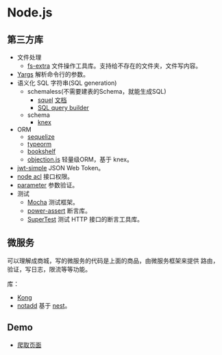 # Node.js
## 第三方库
* 文件处理
  * [fs-extra](https://github.com/jprichardson/node-fs-extra) 文件操作工具库。支持给不存在的文件夹，文件写内容。
* [Yargs](https://www.npmjs.com/package/yargs) 解析命令行的参数。
* 语义化 SQL 字符串(SQL generation)
  * schemaless(不需要建表的Schema，就能生成SQL)
    * [squel](https://github.com/hiddentao/squel) [文档](https://hiddentao.com/squel/api.html)
    * [SQL query builder](https://github.com/dresende/node-sql-query)
  * schema
    * [knex](https://github.com/tgriesser/knex)
* ORM
  * [sequelize](https://github.com/sequelize/sequelize)
  * [typeorm](https://github.com/typeorm/typeorm)
  * [bookshelf](https://github.com/bookshelf/bookshelf)
  * [objection.js](https://github.com/Vincit/objection.js/) 轻量级ORM，基于 knex。
* [jwt-simple](https://github.com/hokaccha/node-jwt-simple) JSON Web Token。
* [node acl](https://github.com/OptimalBits/node_acl) 接口权限。
* [parameter](https://github.com/node-modules/parameter) 参数验证。
* 测试
  * [Mocha](https://mochajs.org/) 测试框架。
  * [power-assert](https://github.com/power-assert-js/power-assert) 断言库。
  * [SuperTest](https://github.com/visionmedia/supertest) 测试 HTTP 接口的断言工具库。

## 微服务
可以理解成商城，写的微服务的代码是上面的商品，由微服务框架来提供 路由，验证，写日志，限流等等功能。

库：
* [Kong](https://github.com/Kong/kong)
* [notadd](https://github.com/notadd/notadd) 基于 [nest](https://github.com/nestjs/nest)。

## Demo
* [爬取页面](crawler)


